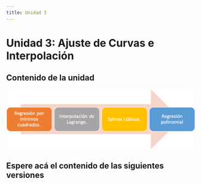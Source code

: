 ```yaml
---
title: Unidad 3
---
```

# Unidad 3: Ajuste de Curvas e Interpolación

## Contenido de la unidad

<img src="https://github.com/BioAITeamLearning/Metodos_2023_03_UAM/blob/main/images/ContenidoU3.png"/>

## Espere acá el contenido de las siguientes versiones